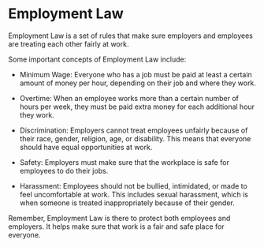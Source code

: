 # Employment Law

Employment Law is a set of rules that make sure employers and employees are treating each other fairly at work. 

Some important concepts of Employment Law include:

- Minimum Wage: Everyone who has a job must be paid at least a certain amount of money per hour, depending on their job and where they work. 

- Overtime: When an employee works more than a certain number of hours per week, they must be paid extra money for each additional hour they work. 

- Discrimination: Employers cannot treat employees unfairly because of their race, gender, religion, age, or disability. This means that everyone should have equal opportunities at work. 

- Safety: Employers must make sure that the workplace is safe for employees to do their jobs. 

- Harassment: Employees should not be bullied, intimidated, or made to feel uncomfortable at work. This includes sexual harassment, which is when someone is treated inappropriately because of their gender. 

Remember, Employment Law is there to protect both employees and employers. It helps make sure that work is a fair and safe place for everyone.
